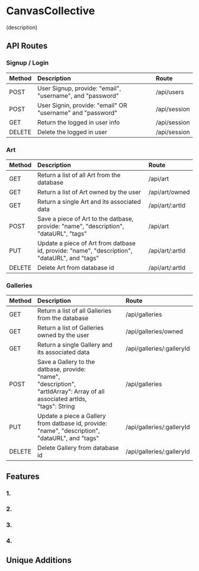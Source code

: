 # CanvasCollective

(description)

## API Routes

### Signup / Login
| Method | Description | Route |
|:---|:---|:---|
| POST | User Signup, provide: "email", "username", and "password" | /api/users |
| POST | User Signin, provide: "email" OR "username" and "password" | /api/session |
| GET | Return the logged in user info | /api/session |
| DELETE | Delete the logged in user | /api/session |

### Art
| Method | Description | Route |
|:---|:---|:---|
| GET | Return a list of all Art from the database | /api/art |
| GET | Return a list of Art owned by the user | /api/art/owned |
| GET | Return a single Art and its associated data | /api/art/:artId |
| POST | Save a piece of Art to the datbase, provide: "name", "description", "dataURL", "tags" | /api/art |
| PUT | Update a piece of Art from datbase id, provide: "name", "description", "dataURL", and "tags" | /api/art/:artId |
| DELETE | Delete Art from database id | /api/art/:artId |

### Galleries
| Method | Description | Route |
|:---|:---|:---|
| GET | Return a list of all Galleries from the database | /api/galleries |
| GET | Return a list of Galleries owned by the user | /api/galleries/owned |
| GET | Return a single Gallery and its associated data | /api/galleries/:galleryId |
| POST | Save a Gallery to the datbase, provide: <br/>"name",<br/>"description",<br/>"artIdArray": Array of all associated artIds,<br/>"tags": String | /api/galleries |
| PUT | Update a piece a Gallery from datbase id, provide: "name", "description", "dataURL", and "tags" | /api/galleries/:galleryId |
| DELETE | Delete Gallery from database id | /api/galleries/:galleryId |

## Features

### 1.

### 2.

### 3.

### 4.


## Unique Additions
